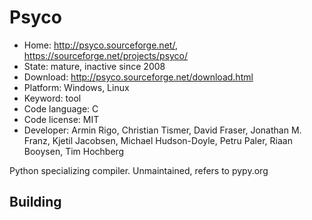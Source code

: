 # Psyco

- Home: http://psyco.sourceforge.net/, https://sourceforge.net/projects/psyco/
- State: mature, inactive since 2008
- Download: http://psyco.sourceforge.net/download.html
- Platform: Windows, Linux
- Keyword: tool
- Code language: C
- Code license: MIT
- Developer: Armin Rigo, Christian Tismer, David Fraser, Jonathan M. Franz, Kjetil Jacobsen, Michael Hudson-Doyle, Petru Paler, Riaan Booysen, Tim Hochberg

Python specializing compiler.
Unmaintained, refers to pypy.org

## Building
